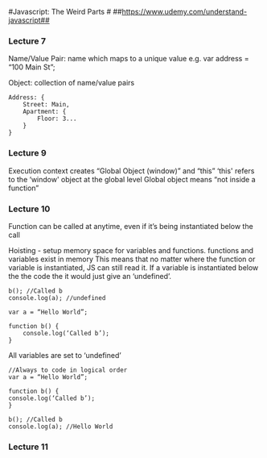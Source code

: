 #Javascript: The Weird Parts #
##https://www.udemy.com/understand-javascript##

### Lecture 7 ###
Name/Value Pair: name which maps to a unique value
e.g. var address = “100 Main St”;

Object: collection of name/value pairs
```
Address: {
	Street: Main,
	Apartment: {
		Floor: 3...
	}
}
```

### Lecture 9 ###
Execution context creates “Global Object (window)” and “this”
‘this' refers to the ‘window' object at the global level
Global object means “not inside a function”

### Lecture 10 ###
Function can be called at anytime, even if it’s being instantiated below the call

Hoisting - setup memory space for variables and functions. functions and variables exist in memory
This means that no matter where the function or variable is instantiated, JS can still read it. If a variable is instantiated below the the code the it would just give an ‘undefined’.

```
b(); //Called b
console.log(a); //undefined

var a = “Hello World”;

function b() {
	console.log(‘Called b’);
}
```

All variables are set to ‘undefined’
```
//Always to code in logical order
var a = “Hello World”;

function b() {
console.log(‘Called b’);
}

b(); //Called b
console.log(a); //Hello World
```

### Lecture 11 ###
